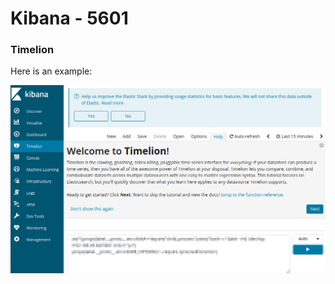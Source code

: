 # Kibana - 5601

### Timelion

Here is an example:

![Timelikon Command Execution](../.gitbook/assets/timelion-example.png)
